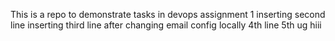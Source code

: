 This is a repo to demonstrate tasks in devops assignment 1
inserting second line
inserting third line after changing email config locally
4th line
5th ug
hiii
